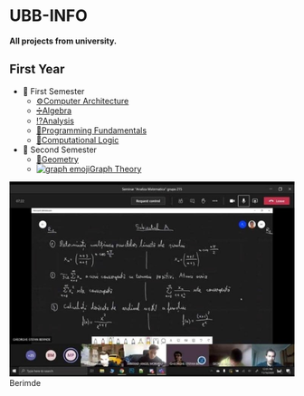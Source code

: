# UBB-INFO
**All projects from university.**
## First Year
* 📂 First Semester
  * [⚙️Computer Architecture](https://github.com/TudorMurariu/UBB-INFO/tree/main/an1/Semestrul1/ASC)
  * [➗Algebra](https://github.com/TudorMurariu/UBB-INFO/tree/main/an1/Semestrul1/Algebra)
  * [⁉️Analysis](https://github.com/TudorMurariu/UBB-INFO/tree/main/an1/Semestrul1/Analiza)
  * [🔰Programming Fundamentals](https://github.com/TudorMurariu/UBB-INFO/tree/main/an1/Semestrul1/Fundamentele%20Programarii)
  * [🗿Computational Logic](https://github.com/TudorMurariu/UBB-INFO/tree/main/an1/Semestrul1/Logica%20Computationala)
* 📂 Second Semester
  * [📐Geometry](https://github.com/TudorMurariu/UBB-INFO/tree/main/an1/Semestrul2/Geometrie)
  * [![graph emoji ](https://www.google.com/url?sa=i&url=https%3A%2F%2Ffavpng.com%2Fpng_view%2Fsymbol-graph-theory-symbol-diagram-well-covered-graph-png%2FmHxy2dMH&psig=AOvVaw2CSzkKLXlSKSN82h3GkCpt&ust=1679440185730000&source=images&cd=vfe&ved=0CBAQjRxqFwoTCKC3ia7Q6_0CFQAAAAAdAAAAABAE)Graph Theory](https://github.com/TudorMurariu/UBB-INFO/tree/main/an1/Semestrul2/Graph-Theory)

![Poza cu berimde](https://github.com/TudorMurariu/UBB-INFO/blob/main/an1/Semestrul1/Analiza/Partial/SUbiectPartialA.jpg)<br>
Berimde
